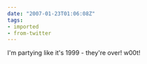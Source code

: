 ```yaml
---
date: "2007-01-23T01:06:08Z"
tags:
- imported
- from-twitter
---
```

I'm partying like it's 1999 - they're over! w00t!
